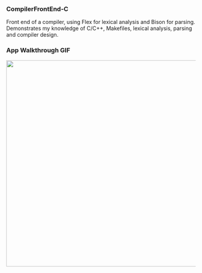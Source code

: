### CompilerFrontEnd-C

Front end of a compiler, using Flex for lexical analysis and Bison for parsing. Demonstrates my knowledge of C/C++, Makefiles, lexical analysis, parsing and compiler design.

### App Walkthrough GIF

<img src="https://media0.giphy.com/media/wusxse17v4wo5Q6Ads/giphy.gif" width=550><br>
